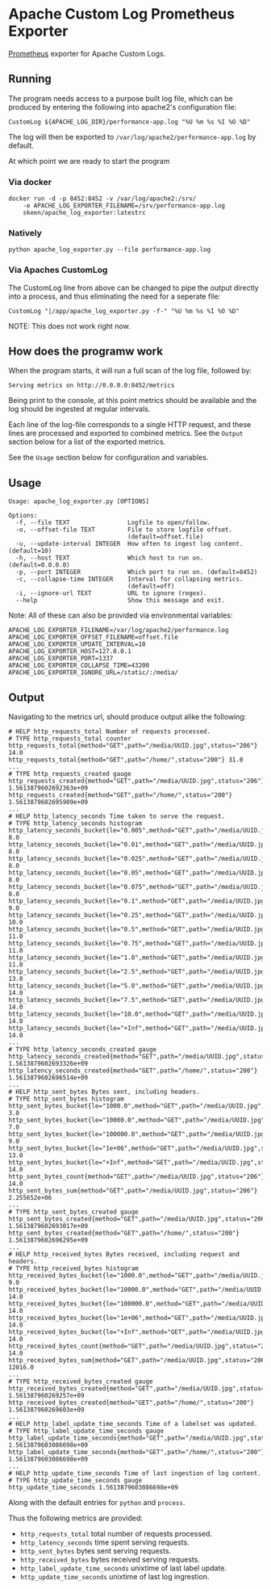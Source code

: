 # Apache Custom Log Prometheus Exporter
[Prometheus](https://prometheus.io/) exporter for Apache Custom Logs.

## Running
The program needs access to a purpose built log file, which can be produced by
entering the following into apache2's configuration file:
```
CustomLog ${APACHE_LOG_DIR}/performance-app.log "%U %m %s %I %O %D"
```
The log will then be exported to `/var/log/apache2/performance-app.log` by default.

At which point we are ready to start the program
### Via docker
```
docker run -d -p 8452:8452 -v /var/log/apache2:/srv/
    -e APACHE_LOG_EXPORTER_FILENAME=/srv/performance-app.log
    skeen/apache_log_exporter:latestrc
```

### Natively
```
python apache_log_exporter.py --file performance-app.log
```

### Via Apaches CustomLog
The CustomLog line from above can be changed to pipe the output directly into a
process, and thus eliminating the need for a seperate file:
```
CustomLog "|/app/apache_log_exporter.py -f-" "%U %m %s %I %O %D"
```
NOTE: This does not work right now.

## How does the programw work
When the program starts, it will run a full scan of the log file, followed by:
```
Serving metrics on http://0.0.0.0:8452/metrics
```
Being print to the console, at this point metrics should be available and the log
should be ingested at regular intervals.

Each line of the log-file corresponds to a single HTTP request, and these lines
are processed and exported to combined metrics. See the `Output` section below
for a list of the exported metrics.

See the `Usage` section below for configuration and variables.

## Usage
```
Usage: apache_log_exporter.py [OPTIONS]

Options:
  -f, --file TEXT                Logfile to open/follow.
  -o, --offset-file TEXT         File to store logfile offset.
                                 (default=offset.file)
  -u, --update-interval INTEGER  How often to ingest log content. (default=10)
  -h, --host TEXT                Which host to run on. (default=0.0.0.0)
  -p, --port INTEGER             Which port to run on. (default=8452)
  -c, --collapse-time INTEGER    Interval for collapsing metrics.
                                 (default=off)
  -i, --ignore-url TEXT          URL to ignore (regex).
  --help                         Show this message and exit.
```
Note: All of these can also be provided via environmental variables:
```
APACHE_LOG_EXPORTER_FILENAME=/var/log/apache2/performance.log
APACHE_LOG_EXPORTER_OFFSET_FILENAME=offset.file
APACHE_LOG_EXPORTER_UPDATE_INTERVAL=10
APACHE_LOG_EXPORTER_HOST=127.0.0.1
APACHE_LOG_EXPORTER_PORT=1337
APACHE_LOG_EXPORTER_COLLAPSE_TIME=43200
APACHE_LOG_EXPORTER_IGNORE_URL=/static/:/media/
```

## Output
Navigating to the metrics url, should produce output alike the following:
```
# HELP http_requests_total Number of requests processed.
# TYPE http_requests_total counter
http_requests_total{method="GET",path="/media/UUID.jpg",status="206"} 14.0
http_requests_total{method="GET",path="/home/",status="200"} 31.0
...
# TYPE http_requests_created gauge
http_requests_created{method="GET",path="/media/UUID.jpg",status="206"} 1.5613879602692363e+09
http_requests_created{method="GET",path="/home/",status="200"} 1.5613879602695909e+09
...
# HELP http_latency_seconds Time taken to serve the request.
# TYPE http_latency_seconds histogram
http_latency_seconds_bucket{le="0.005",method="GET",path="/media/UUID.jpg",status="206"} 8.0
http_latency_seconds_bucket{le="0.01",method="GET",path="/media/UUID.jpg",status="206"} 8.0
http_latency_seconds_bucket{le="0.025",method="GET",path="/media/UUID.jpg",status="206"} 8.0
http_latency_seconds_bucket{le="0.05",method="GET",path="/media/UUID.jpg",status="206"} 8.0
http_latency_seconds_bucket{le="0.075",method="GET",path="/media/UUID.jpg",status="206"} 8.0
http_latency_seconds_bucket{le="0.1",method="GET",path="/media/UUID.jpg",status="206"} 9.0
http_latency_seconds_bucket{le="0.25",method="GET",path="/media/UUID.jpg",status="206"} 10.0
http_latency_seconds_bucket{le="0.5",method="GET",path="/media/UUID.jpg",status="206"} 11.0
http_latency_seconds_bucket{le="0.75",method="GET",path="/media/UUID.jpg",status="206"} 11.0
http_latency_seconds_bucket{le="1.0",method="GET",path="/media/UUID.jpg",status="206"} 11.0
http_latency_seconds_bucket{le="2.5",method="GET",path="/media/UUID.jpg",status="206"} 13.0
http_latency_seconds_bucket{le="5.0",method="GET",path="/media/UUID.jpg",status="206"} 14.0
http_latency_seconds_bucket{le="7.5",method="GET",path="/media/UUID.jpg",status="206"} 14.0
http_latency_seconds_bucket{le="10.0",method="GET",path="/media/UUID.jpg",status="206"} 14.0
http_latency_seconds_bucket{le="+Inf",method="GET",path="/media/UUID.jpg",status="206"} 14.0
...
# TYPE http_latency_seconds_created gauge
http_latency_seconds_created{method="GET",path="/media/UUID.jpg",status="206"} 1.5613879602693326e+09
http_latency_seconds_created{method="GET",path="/home/",status="200"} 1.5613879602696514e+09
...
# HELP http_sent_bytes Bytes sent, including headers.
# TYPE http_sent_bytes histogram
http_sent_bytes_bucket{le="1000.0",method="GET",path="/media/UUID.jpg",status="206"} 3.0
http_sent_bytes_bucket{le="10000.0",method="GET",path="/media/UUID.jpg",status="206"} 7.0
http_sent_bytes_bucket{le="100000.0",method="GET",path="/media/UUID.jpg",status="206"} 9.0
http_sent_bytes_bucket{le="1e+06",method="GET",path="/media/UUID.jpg",status="206"} 13.0
http_sent_bytes_bucket{le="+Inf",method="GET",path="/media/UUID.jpg",status="206"} 14.0
http_sent_bytes_count{method="GET",path="/media/UUID.jpg",status="206"} 14.0
http_sent_bytes_sum{method="GET",path="/media/UUID.jpg",status="206"} 2.255652e+06
...
# TYPE http_sent_bytes_created gauge
http_sent_bytes_created{method="GET",path="/media/UUID.jpg",status="206"} 1.5613879602693017e+09
http_sent_bytes_created{method="GET",path="/home/",status="200"} 1.5613879602696295e+09
...
# HELP http_received_bytes Bytes received, including request and headers.
# TYPE http_received_bytes histogram
http_received_bytes_bucket{le="1000.0",method="GET",path="/media/UUID.jpg",status="206"} 9.0
http_received_bytes_bucket{le="10000.0",method="GET",path="/media/UUID.jpg",status="206"} 14.0
http_received_bytes_bucket{le="100000.0",method="GET",path="/media/UUID.jpg",status="206"} 14.0
http_received_bytes_bucket{le="1e+06",method="GET",path="/media/UUID.jpg",status="206"} 14.0
http_received_bytes_bucket{le="+Inf",method="GET",path="/media/UUID.jpg",status="206"} 14.0
http_received_bytes_count{method="GET",path="/media/UUID.jpg",status="206"} 14.0
http_received_bytes_sum{method="GET",path="/media/UUID.jpg",status="206"} 12016.0
...
# TYPE http_received_bytes_created gauge
http_received_bytes_created{method="GET",path="/media/UUID.jpg",status="206"} 1.561387960269257e+09
http_received_bytes_created{method="GET",path="/home/",status="200"} 1.561387960269603e+09
...
# HELP http_label_update_time_seconds Time of a labelset was updated.
# TYPE http_label_update_time_seconds gauge
http_label_update_time_seconds{method="GET",path="/media/UUID.jpg",status="206"} 1.5613879603086698e+09
http_label_update_time_seconds{method="GET",path="/home/",status="200"} 1.5613879603086698e+09
...
# HELP http_update_time_seconds Time of last ingestion of log content.
# TYPE http_update_time_seconds gauge
http_update_time_seconds 1.5613879603086698e+09
```
Along with the default entries for `python` and `process`.

Thus the following metrics are provided:
* `http_requests_total` total number of requests processed.
* `http_latency_seconds` time spent serving requests.
* `http_sent_bytes` bytes sent serving requests.
* `http_received_bytes` bytes received serving requests.
* `http_label_update_time_seconds` unixtime of last label update.
* `http_update_time_seconds` unixtime of last log ingrestion.
```
